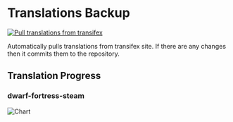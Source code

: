 # Translations Backup

[![Pull translations from transifex](https://github.com/dfint/translations-backup/actions/workflows/pull-translations.yml/badge.svg)](https://github.com/dfint/translations-backup/actions/workflows/pull-translations.yml)

Automatically pulls translations from transifex site. If there are any changes then it commits them to the repository.

## Translation Progress

### dwarf-fortress-steam

![Chart](https://quickchart.io/chart/render/sf-78fcbd2a-1cf8-42ff-b03e-861128ec72ba)
<!--
### dwarf-fortress

![Chart](https://quickchart.io/chart/render/sf-3e18b471-2d63-47f4-a649-8cbe7e3ee083)
-->